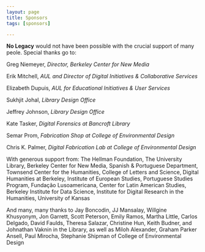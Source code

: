 ```yaml
---
layout: page
title: Sponsors
tags: [sponsors]

---
```


**No Legacy** would not have been possible with the crucial support of many peole. Special thanks go to:

Greg Niemeyer, *Director, Berkeley Center for New Media*

Erik Mitchell, *AUL and Director of Digital Initiatives & Collaborative Services*

Elizabeth Dupuis, *AUL for Educational Initiatives & User Services*

Sukhjit Johal, *Library Design Office*

Jeffrey Johnson, *Library Design Office*

Kate Tasker, *Digital Forensics at Bancroft Library*

Semar Prom, *Fabrication Shop at College of Environmental Design*

Chris K. Palmer, *Digital Fabrication Lab at College of Environmental Design*

With generous support from:
The Hellman Foundation,
The University Library,
Berkeley Center for New Media,
Spanish & Portuguese Department,
Townsend Center for the Humanities,
College of Letters and Science,
Digital Humanities at Berkeley,
Institute of European Studies,
Portuguese Studies Program,
Fundação Lusoamericana,
Center for Latin American Studies,
Berkeley Institute for Data Science,
Institute for Digital Research in the Humanities, University of Kansas

And many, many thanks to Jay Boncodin, JJ Mansalay, Willgine Khusyonym, Jon Garrett, Scott Peterson, Emily Ramos, Martha Little, Carlos Delgado, David Faulds, Theresa Salazar, Christine Hun, Keith Budner, and Johnathan Vaknin in the Library, as well as Miloh Alexander, Graham Parker Ansell, Paul Mirocha, Stephanie Shipman of College of Environmental Design
